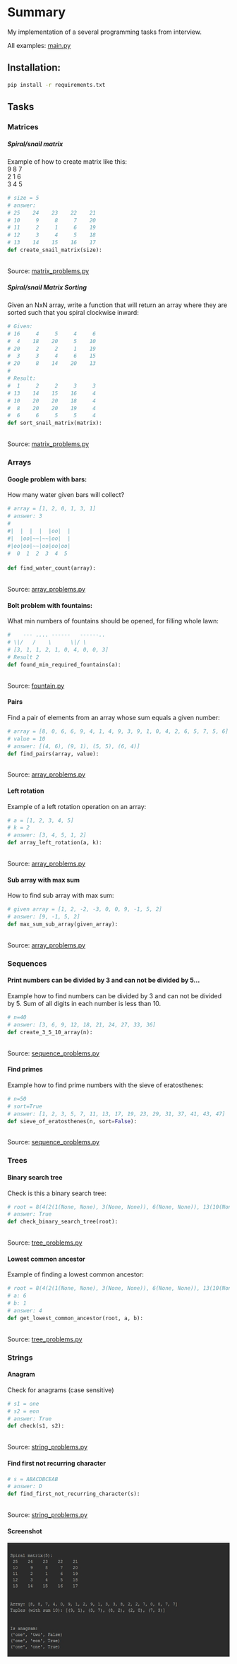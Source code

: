 # Summary
My implementation of a several programming tasks from interview.

All examples: [main.py](main.py)

## Installation:

```bash
pip install -r requirements.txt
```

## Tasks

### Matrices

##### Spiral/snail matrix

Example of how to create matrix like this: <br>
9 8 7 <br>
2 1 6 <br>
3 4 5 
```python
# size = 5
# answer:
# 25    24    23    22    21  
# 10     9     8     7    20  
# 11     2     1     6    19  
# 12     3     4     5    18  
# 13    14    15    16    17 
def create_snail_matrix(size):
```
<br>Source: [matrix_problems.py](data_structure/problem/matrix/matrix_problems.py)

##### Spiral/snail Matrix Sorting

Given an NxN array, write a function that will return an array where they are 
sorted such that you spiral clockwise inward:

```python
# Given:
# 16     4     5     4     6
#  4    18    20     5    10
# 20     2     2     1    19
#  3     3     4     6    15
# 20     8    14    20    13
# 
# Result:
#  1     2     2     3     3
# 13    14    15    16     4
# 10    20    20    18     4
#  8    20    20    19     4
#  6     6     5     5     4  
def sort_snail_matrix(matrix):
```
<br>Source: [matrix_problems.py](data_structure/problem/matrix/matrix_problems.py)

### Arrays

#### Google problem with bars:

How many water given bars will collect?
```python
# array = [1, 2, 0, 1, 3, 1]
# answer: 3
#
#|  |  |  |  |oo|  |
#|  |oo|~~|~~|oo|  |
#|oo|oo|~~|oo|oo|oo|
#  0  1  2  3  4  5 

def find_water_count(array):
```
<br>Source: [array_problems.py](data_structure/problem/array/array_problems.py)

#### Bolt problem with fountains:
What min numbers of fountains should be opened, for filling whole lawn:

```python
#    --- .... ------   ------..
# \|/   /    \      \|/ \
# [3, 1, 1, 2, 1, 0, 4, 0, 0, 3]
# Result 2
def found_min_required_fountains(a):
```
<br>Source: [fountain.py](data_structure/problem/array/fountain.py)

#### Pairs

Find a pair of elements from an array whose sum equals a given number:

```python
# array = [8, 0, 6, 6, 9, 4, 1, 4, 9, 3, 9, 1, 0, 4, 2, 6, 5, 7, 5, 6]
# value = 10
# answer: [(4, 6), (9, 1), (5, 5), (6, 4)]
def find_pairs(array, value):
```

<br>Source: [array_problems.py](data_structure/problem/array/array_problems.py)

#### Left rotation

Example of a left rotation operation on an array: 

```python
# a = [1, 2, 3, 4, 5]
# k = 2
# answer: [3, 4, 5, 1, 2]
def array_left_rotation(a, k):
```

<br>Source: [array_problems.py](data_structure/problem/array/array_problems.py)

#### Sub array with max sum

How to find sub array with max sum: 

```python
# given array = [1, 2, -2, -3, 0, 0, 9, -1, 5, 2]
# answer: [9, -1, 5, 2]
def max_sum_sub_array(given_array):
```

<br>Source: [array_problems.py](data_structure/problem/array/array_problems.py)

### Sequences
#### Print numbers can be divided by 3 and can not be divided by 5...

Example how to find numbers can be divided by 3 and can not be divided by 5.
Sum of all digits in each number is less than 10.


```python
# n=40
# answer: [3, 6, 9, 12, 18, 21, 24, 27, 33, 36]
def create_3_5_10_array(n):
```

<br>Source: [sequence_problems.py](data_structure/problem/sequence/sequence_problems.py)

#### Find primes

Example how to find prime numbers with the sieve of eratosthenes:

```python
# n=50
# sort=True
# answer: [1, 2, 3, 5, 7, 11, 13, 17, 19, 23, 29, 31, 37, 41, 43, 47]
def sieve_of_eratosthenes(n, sort=False):
```
<br>Source: [sequence_problems.py](data_structure/problem/sequence/sequence_problems.py)


### Trees
#### Binary search tree

Check is this a binary search tree:

```python
# root = 8(4(2(1(None, None), 3(None, None)), 6(None, None)), 13(10(None, None), 14(None, None)))
# answer: True
def check_binary_search_tree(root):
```
<br>Source: [tree_problems.py](data_structure/problem/tree/tree_problems.py)

#### Lowest common ancestor

Example of finding a lowest common ancestor:

```python
# root = 8(4(2(1(None, None), 3(None, None)), 6(None, None)), 13(10(None, None), 14(None, None)))
# a: 6
# b: 1
# answer: 4
def get_lowest_common_ancestor(root, a, b):
```

<br>Source: [tree_problems.py](data_structure/problem/tree/tree_problems.py)


### Strings
#### Anagram

Check for anagrams (case sensitive)

```python
# s1 = one
# s2 = eon
# answer: True
def check(s1, s2):
```

<br>Source: [string_problems.py](data_structure/problem/string/string_problems.py)

#### Find first not recurring character

```python
# s = ABACDBCEAB
# answer: D
def find_first_not_recurring_character(s):
```

<br>Source: [string_problems.py](data_structure/problem/string/string_problems.py)

#### Screenshot

![screenshot](screenshot.jpg)
